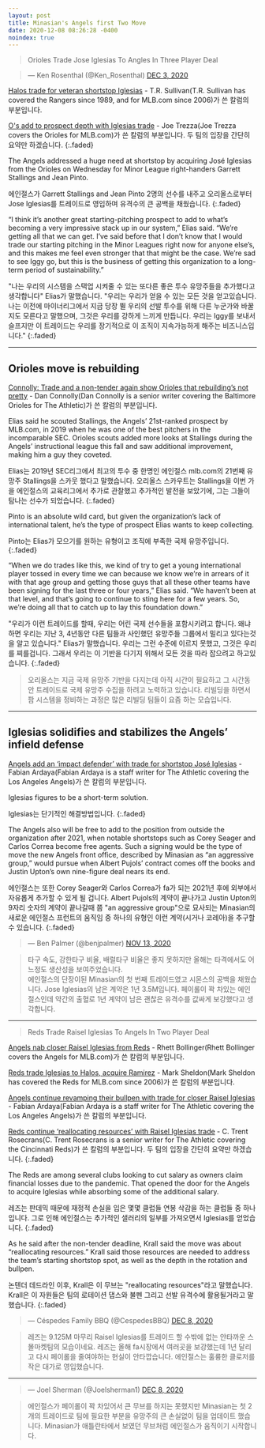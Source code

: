 ```yaml
---
layout: post
title: Minasian's Angels first Two Move
date: 2020-12-08 08:26:28 -0400
noindex: true
---
```


> Orioles Trade Jose Iglesias To Angles In Three Player Deal

<script async src="//platform.twitter.com/widgets.js" charset="utf-8"></script>
<blockquote class="twitter-tweet" data-lang="en">
  &mdash; Ken Rosenthal (@Ken_Rosenthal)
  <a href="https://twitter.com/Ken_Rosenthal/status/1334289375031681026">DEC 3, 2020</a>
</blockquote>

[Halos trade for veteran shortstop Iglesias](https://www.mlb.com/angels/news/orioles-trade-jose-iglesias-to-angels) - T.R. Sullivan(T.R. Sullivan has covered the Rangers since 1989, and for MLB.com since 2006)가 쓴 칼럼의 부분입니다.       

[O's add to prospect depth with Iglesias trade](https://www.mlb.com/orioles/news/orioles-angels-jose-iglesias-trade) - Joe Trezza(Joe Trezza covers the Orioles for MLB.com)가 쓴 칼럼의 부분입니다. 두 팀의 입장을 간단히 요약만 하겠습니다.
{:.faded}      

The Angels addressed a huge need at shortstop by acquiring José Iglesias from the Orioles on Wednesday for Minor League right-handers Garrett Stallings and Jean Pinto.

에인절스가 Garrett Stallings and Jean Pinto 2명의 선수를 내주고 오리올스로부터 Jose Iglesias를 트레이드로 영입하며 유격수의 큰 공백을 채웠습니다.
{:.faded}      

“I think it’s another great starting-pitching prospect to add to what’s becoming a very impressive stack up in our system,” Elias said. “We’re getting all that we can get. I’ve said before that I don’t know that I would trade our starting pitching in the Minor Leagues right now for anyone else’s, and this makes me feel even stronger that that might be the case. We’re sad to see Iggy go, but this is the business of getting this organization to a long-term period of sustainability.”

"나는 우리의 시스템을 스택업 시켜줄 수 있는 또다른 좋은 투수 유망주들을 추가했다고 생각합니다" Elias가 말했습니다. "우리는 우리가 얻을 수 있는 모든 것을 얻고있습니다. 나는 이전에 마이너리그에서 지금 당장 뛸 우리의 선발 투수를 위해 다른 누군가와 바꿀지도 모른다고 말했으며, 그것은 우리를 강하게 느끼게 만듭니다. 우리는 Iggy를 보내서 슬프지만 이 트레이드는 우리를 장기적으로 이 조직이 지속가능하게 해주는 비즈니스입니다."
{:.faded}      

---

## Orioles move is rebuilding

[Connolly: Trade and a non-tender again show Orioles that rebuilding’s not pretty](https://theathletic.com/2236143/2020/12/03/trade-non-tender-orioles-rebuilding/) - Dan Connolly(Dan Connolly is a senior writer covering the Baltimore Orioles for The Athletic)가 쓴 칼럼의 부분입니다.     

Elias said he scouted Stallings, the Angels’ 21st-ranked prospect by MLB.com, in 2019 when he was one of the best pitchers in the incomparable SEC. Orioles scouts added more looks at Stallings during the Angels’ instructional league this fall and saw additional improvement, making him a guy they coveted.

Elias는 2019년 SEC리그에서 최고의 투수 중 한명인 에인절스 mlb.com의 21번째 유망주 Stallings을 스카웃 했다고 말했습니다. 오리올스 스카우트는 Stallings을 이번 가을 에인절스의 교육리그에서 추가로 관찰했고 추가적인 발전을 보았기에, 그는 그들이 탐나는 선수가 되었습니다.
{:.faded}

Pinto is an absolute wild card, but given the organization’s lack of international talent, he’s the type of prospect Elias wants to keep collecting.

Pinto는 Elias가 모으기를 원하는 유형이고 조직에 부족한 국제 유망주입니다.
{:.faded}

“When we do trades like this, we kind of try to get a young international player tossed in every time we can because we know we’re in arrears of it with that age group and getting those guys that all these other teams have been signing for the last three or four years,” Elias said. “We haven’t been at that level, and that’s going to continue to sting here for a few years. So, we’re doing all that to catch up to lay this foundation down.”

"우리가 이런 트레이드를 할때, 우리는 어린 국제 선수들을 포함시키려고 합니다. 왜냐하면 우리는 지난 3, 4년동안 다른 팀들과 사인했던 유망주들 그룹에서 밀리고 있다는것을 알고 있습니다." Elias가 말했습니다. 우리는 그런 수준에 이르지 못했고, 그것은 우리를 찌를겁니다. 그래서 우리는 이 기반을 다기지 위해서 모든 것을 따라 잡으려고 하고있습니다.
{:.faded}

> 오리올스는 지금 국제 유망주 기반을 다지는데 아직 시간이 필요하고 그 시간동안 트레이드로 국제 유망주 수집을 하려고 노력하고 있습니다. 리빌딩을 하면서 팜 시스템을 정비하는 과정은 많은 리빌딩 팀들이 요즘 하는 모습입니다.

---

## Iglesias solidifies and stabilizes the Angels’ infield defense

[Angels add an ‘impact defender’ with trade for shortstop José Iglesias](https://theathletic.com/2236031/2020/12/02/angels-jose-iglesias-trade/) - Fabian Ardaya(Fabian Ardaya is a staff writer for The Athletic covering the Los Angeles Angels)가 쓴 칼럼의 부분입니다.     

Iglesias figures to be a short-term solution.

Iglesias는 단기적인 해결방법입니다.
{:.faded}

The Angels also will be free to add to the position from outside the organization after 2021, when notable shortstops such as Corey Seager and Carlos Correa become free agents. Such a signing would be the type of move the new Angels front office, described by Minasian as “an aggressive group,” would pursue when Albert Pujols’ contract comes off the books and Justin Upton’s own nine-figure deal nears its end.

에인절스는 또한 Corey Seager와 Carlos Correa가 fa가 되는 2021년 후에 외부에서 자유롭게 추가할 수 있게 될 겁니다. Albert Pujols의 계약이 끝나가고 Justin Upton의 9자리 숫자의 계약이 끝나갈때 쯤 "an aggressive group"으로 묘사되는 Minasian의 새로운 에인절스 프런트의 움직임 중 하나의 유형인 이런 계약(시거나 코레아)을 추구할 수 있습니다.
{:.faded}

<script async src="//platform.twitter.com/widgets.js" charset="utf-8"></script>
<blockquote class="twitter-tweet" data-lang="en">
  &mdash; Ben Palmer (@benjpalmer)
  <a href="https://twitter.com/benjpalmer/status/1326903478141247491">NOV 13, 2020</a>
</blockquote>

> 타구 속도, 강한타구 비율, 배럴타구 비율은 좋지 못하지만 올해는 타격에서도 어느정도 생산성을 보여주었습니다.   
에인절스의 단장이된 Minasian의 첫 번째 트레이드였고 시몬스의 공백을 채웠습니다. Jose Iglesias의 남은 계약은 1년 3.5M입니다. 페이롤이 꽉 차있는 에인절스인데 약간의 출혈로 1년 계약이 남은 괜찮은 유격수를 값싸게 보강했다고 생각합니다.

---

> Reds Trade Raisel Iglesias To Angels In Two Player Deal

[Angels nab closer Raisel Iglesias from Reds](https://www.mlb.com/angels/news/raisel-iglesias-traded-to-angels) - Rhett Bollinger(Rhett Bollinger covers the Angels for MLB.com)가 쓴 칼럼의 부분입니다.  

[Reds trade Iglesias to Halos, acquire Ramirez](https://www.mlb.com/reds/news/reds-acquire-noe-ramirez-for-raisel-iglesias) - Mark Sheldon(Mark Sheldon has covered the Reds for MLB.com since 2006)가 쓴 칼럼의 부분입니다.

[Angels continue revamping their bullpen with trade for closer Raisel Iglesias](https://theathletic.com/2245171/2020/12/07/angels-trade-raisel-iglesias-reds/) - Fabian Ardaya(Fabian Ardaya is a staff writer for The Athletic covering the Los Angeles Angels)가 쓴 칼럼의 부분입니다.

[Reds continue ‘reallocating resources’ with Raisel Iglesias trade](https://theathletic.com/2244995/2020/12/07/reds-continue-reallocating-resources-with-raisel-iglesias-trade/) - C. Trent Rosecrans(C. Trent Rosecrans is a senior writer for The Athletic covering the Cincinnati Reds)가 쓴 칼럼의 부분입니다. 두 팀의 입장을 간단히 요약만 하겠습니다.
{:.faded}  

The Reds are among several clubs looking to cut salary as owners claim financial losses due to the pandemic. That opened the door for the Angels to acquire Iglesias while absorbing some of the additional salary.

레즈는 판데믹 때문에 재정적 손실을 입은 몇몇 클럽들 연봉 삭감을 하는 클럽들 중 하나입니다. 그로 인해 에인절스는 추가적인 샐러리의 일부를 가져오면서 Iglesias를 얻었습니다.
{:.faded}  

As he said after the non-tender deadline, Krall said the move was about “reallocating resources.” Krall said those resources are needed to address the team’s starting shortstop spot, as well as the depth in the rotation and bullpen.

논텐더 데드라인 이후, Krall은 이 무브는 "reallocating resources"라고 말했습니다. Krall은 이 자원들은 팀의 로테이션 댑스와 불펜 그리고 선발 유격수에 활용될거라고 말했습니다.
{:.faded}

<script async src="//platform.twitter.com/widgets.js" charset="utf-8"></script>
<blockquote class="twitter-tweet" data-lang="en">
  &mdash; Céspedes Family BBQ (@CespedesBBQ)
  <a href="https://twitter.com/CespedesBBQ/status/1336007892315607042">DEC 8, 2020</a>
</blockquote>

> 레즈는 9.125M 마무리 Raisel Iglesias를 트레이드 할 수밖에 없는 안타까운 스몰마켓팀의 모습이네요. 레즈는 올해 fa시장에서 여러곳을 보강했는데 1년 달리고 다시 페이롤을 줄여야하는 현실이 안타깝습니다. 에인절스는 훌륭한 클로저를 작은 대가로 영입했습니다.

---

<script async src="//platform.twitter.com/widgets.js" charset="utf-8"></script>
<blockquote class="twitter-tweet" data-lang="en">
  &mdash; Joel Sherman (@Joelsherman1)
  <a href="https://twitter.com/Joelsherman1/status/1336006956264382464">DEC 8, 2020</a>
</blockquote>

> 에인절스가 페이롤이 꽉 차있어서 큰 무브를 하지는 못했지만 Minasian는 첫 2개의 트레이드로 팀에 필요한 부분을 유망주의 큰 손실없이 팀을 업데이트 했습니다. Minasian가 애틀란타에서 보였던 무브처럼 에인절스가 움직이기 시작합니다.
